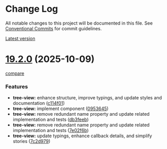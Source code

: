 # Change Log

All notable changes to this project will be documented in this file.
See [Conventional Commits](https://conventionalcommits.org) for commit guidelines.



[Latest version](https://ovh.github.io/design-system/latest/?path=/docs/design-system-changelog--page)


# [19.2.0](https://ovh.github.io/design-system/v19.2.0/?path=/docs/design-system-changelog--page) (2025-10-09)
[compare](https://github.com/ovh/design-system/compare/v19.1.0...v19.2.0)

### Features

* **tree-view:** enhance structure, improve typings, and update styles and documentation ([c114f01](https://github.com/ovh/design-system/commit/c114f01d2302192af3a5df7c748a7a0959c2a91f))
* **tree-view:** implement component ([0953645](https://github.com/ovh/design-system/commit/09536458912880e3332b6f1066d54290f91edae3))
* **tree-view:** remove redundant name property and update related implementation and tests ([db3feeb](https://github.com/ovh/design-system/commit/db3feeb3519eaefda502a837e3cc342f03f920c5))
* **tree-view:** remove redundant name property and update related implementation and tests ([7e02f6b](https://github.com/ovh/design-system/commit/7e02f6b60051f42eee4a1545b2610e3b76b606d5))
* **tree-view:** update typings, enhance callback details, and simplify stories ([7c2d979](https://github.com/ovh/design-system/commit/7c2d97930d2c9b3e1dc25998352e0f0a93132339))
